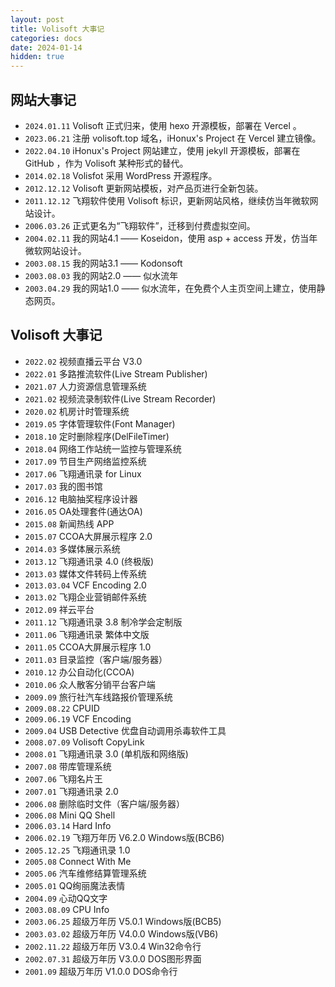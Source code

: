 ```yaml
---
layout: post
title: Volisoft 大事记
categories: docs
date: 2024-01-14
hidden: true
---
```


## 网站大事记

- `2024.01.11`   Volisoft 正式归来，使用 hexo 开源模板，部署在 Vercel 。
- `2023.06.21`   注册 volisoft.top 域名，iHonux's Project 在 Vercel 建立镜像。
- `2022.04.10`   iHonux's Project 网站建立，使用 jekyll 开源模板，部署在 GitHub ，作为 Volisoft 某种形式的替代。
- `2014.02.18`   Volisfot 采用 WordPress 开源程序。
- `2012.12.12`   Volisoft 更新网站模板，对产品页进行全新包装。
- `2011.12.12`   飞翔软件使用 Volisoft 标识，更新网站风格，继续仿当年微软网站设计。
- `2006.03.26`   正式更名为“飞翔软件”，迁移到付费虚拟空间。
- `2004.02.11`   我的网站4.1 —— Koseidon，使用 asp + access 开发，仿当年微软网站设计。
- `2003.08.15`   我的网站3.1 —— Kodonsoft
- `2003.08.03`   我的网站2.0 —— 似水流年
- `2003.04.29`   我的网站1.0 —— 似水流年，在免费个人主页空间上建立，使用静态网页。

## Volisoft 大事记

- `2022.02`      视频直播云平台 V3.0
- `2022.01`      多路推流软件(Live Stream Publisher)
- `2021.07`      人力资源信息管理系统
- `2021.02`      视频流录制软件(Live Stream Recorder)
- `2020.02`      机房计时管理系统
- `2019.05`      字体管理软件(Font Manager)
- `2018.10`      定时删除程序(DelFileTimer)
- `2018.04`      网络工作站统一监控与管理系统
- `2017.09`      节目生产网络监控系统
- `2017.06`      飞翔通讯录 for Linux
- `2017.03`      我的图书馆
- `2016.12`      电脑抽奖程序设计器
- `2016.05`      OA处理套件(通达OA)
- `2015.08`      新闻热线 APP
- `2015.07`      CCOA大屏展示程序 2.0
- `2014.03`      多媒体展示系统
- `2013.12`      飞翔通讯录 4.0 (终极版)
- `2013.03`      媒体文件转码上传系统
- `2013.03.04`    VCF Encoding 2.0
- `2013.02`      飞翔企业营销邮件系统
- `2012.09`      祥云平台
- `2011.12`      飞翔通讯录 3.8 制冷学会定制版
- `2011.06`      飞翔通讯录 繁体中文版
- `2011.05`      CCOA大屏展示程序 1.0
- `2011.03`      目录监控（客户端/服务器）
- `2010.12`      办公自动化(CCOA)
- `2010.06`      众人散客分销平台客户端
- `2009.09`      旅行社汽车线路报价管理系统
- `2009.08.22`   CPUID
- `2009.06.19`   VCF Encoding
- `2009.04`      USB Detective 优盘自动调用杀毒软件工具
- `2008.07.09`   Volisoft CopyLink
- `2008.01`      飞翔通讯录 3.0 (单机版和网络版)
- `2007.08`      带库管理系统
- `2007.06`      飞翔名片王
- `2007.01`      飞翔通讯录 2.0
- `2006.08`      删除临时文件（客户端/服务器）
- `2006.08`      Mini QQ Shell
- `2006.03.14`   Hard Info
- `2006.02.19`	 飞翔万年历 V6.2.0 Windows版(BCB6)
- `2005.12.25`   飞翔通讯录 1.0
- `2005.08`      Connect With Me
- `2005.06`      汽车维修结算管理系统
- `2005.01`      QQ绚丽魔法表情
- `2004.09`      心动QQ文字
- `2003.08.09`   CPU Info
- `2003.06.25`	 超级万年历 V5.0.1 Windows版(BCB5)
- `2003.03.02`	 超级万年历 V4.0.0 Windows版(VB6)	
- `2002.11.22`   超级万年历 V3.0.4 Win32命令行
- `2002.07.31`   超级万年历 V3.0.0 DOS图形界面
- `2001.09`      超级万年历 V1.0.0 DOS命令行